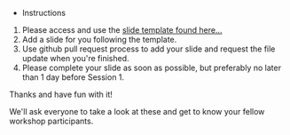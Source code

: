 
* Instructions

1. Please access and use the [slide template found here...](https://docs.google.com/presentation/d/1YvPlQ-98KJ56g_y4ghvr8zNvbe2K8ued9ouTiL8S8pk/edit?usp=sharing)
2. Add a slide for you following the template.
3. Use github pull request process to add your slide and request the file update when you're finished.
4. Please complete your slide as soon as possible, but preferably no later than 1 day before Session 1.

Thanks and have fun with it!

We'll ask everyone to take a look at these and get to know your fellow workshop participants.
